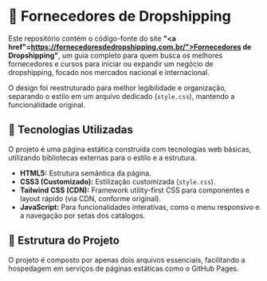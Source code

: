# 🔗 Fornecedores de Dropshipping

Este repositório contém o código-fonte do site **"<a href"=https://fornecedoresdedropshipping.com.br/">Fornecedores de Dropshipping</a>"**, um guia completo para quem busca os melhores fornecedores e cursos para iniciar ou expandir um negócio de dropshipping, focado nos mercados nacional e internacional.

O design foi reestruturado para melhor legibilidade e organização, separando o estilo em um arquivo dedicado (`style.css`), mantendo a funcionalidade original.

## 🚀 Tecnologias Utilizadas

O projeto é uma página estática construída com tecnologias web básicas, utilizando bibliotecas externas para o estilo e a estrutura.

* **HTML5:** Estrutura semântica da página.
* **CSS3 (Customizado):** Estilização customizada (`style.css`).
* **Tailwind CSS (CDN):** Framework utility-first CSS para componentes e layout rápido (via CDN, conforme original).
* **JavaScript:** Para funcionalidades interativas, como o menu responsivo e a navegação por setas dos catálogos.

## 📁 Estrutura do Projeto

O projeto é composto por apenas dois arquivos essenciais, facilitando a hospedagem em serviços de páginas estáticas como o GitHub Pages.
